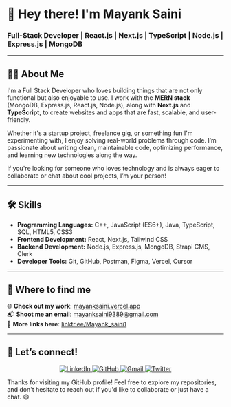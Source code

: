 <h1>👋 Hey there! I'm Mayank Saini</h1>
<h3>Full-Stack Developer | React.js | Next.js | TypeScript | Node.js | Express.js | MongoDB</h3>

---

## 🙋‍♂️ About Me

I'm a Full Stack Developer who loves building things that are not only functional but also enjoyable to use. I work with the **MERN stack** (MongoDB, Express.js, React.js, Node.js), along with **Next.js** and **TypeScript**, to create websites and apps that are fast, scalable, and user-friendly.

Whether it's a startup project, freelance gig, or something fun I'm experimenting with, I enjoy solving real-world problems through code. I’m passionate about writing clean, maintainable code, optimizing performance, and learning new technologies along the way.

If you're looking for someone who loves technology and is always eager to collaborate or chat about cool projects, I’m your person!

---

## 🛠 Skills

- **Programming Languages:** C++, JavaScript (ES6+), Java, TypeScript, SQL, HTML5, CSS3
- **Frontend Development:** React, Next.js, Tailwind CSS
- **Backend Development:** Node.js, Express.js, MongoDB, Strapi CMS, Clerk
- **Developer Tools:** Git, GitHub, Postman, Figma, Vercel, Cursor

---

## 📂 Where to find me

🌐 **Check out my work**: [mayanksaini.vercel.app](https://mayanksaini.vercel.app/)  
📬 **Shoot me an email**: [mayanksaini9389@gmail.com](mailto:mayanksaini9389@gmail.com)  
🔗 **More links here**: [linktr.ee/Mayank_saini1](https://linktr.ee/Mayank_saini1)

---

## 📱 Let’s connect!

<p align="center">
  <a href="https://www.linkedin.com/in/mayank-saini-b91906202" target="_blank">
    <img src="https://img.shields.io/badge/LinkedIn-0077B5?style=for-the-badge&logo=linkedin&logoColor=white" alt="LinkedIn"/>
  </a>
  <a href="https://github.com/Mayanksaini1234" target="_blank">
    <img src="https://img.shields.io/badge/GitHub-100000?style=for-the-badge&logo=github&logoColor=white" alt="GitHub"/>
  </a>
  <a href="mailto:mayanksaini9389@gmail.com">
    <img src="https://img.shields.io/badge/Gmail-D14836?style=for-the-badge&logo=gmail&logoColor=white" alt="Gmail"/>
  </a>
  <a href="https://twitter.com/MayankS09985836" target="_blank">
    <img src="https://img.shields.io/badge/Twitter-1DA1F2?style=for-the-badge&logo=twitter&logoColor=white" alt="Twitter"/>
  </a>
</p>

Thanks for visiting my GitHub profile! Feel free to explore my repositories, and don't hesitate to reach out if you'd like to collaborate or just have a chat. 😄

